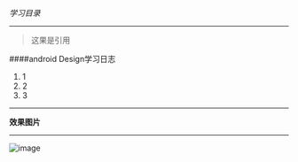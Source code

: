*学习目录*
***
> 这果是引用

####android Design学习日志
1. 1
2. 2
3. 3

***

**效果图片**

***

![image](https://github.com/BraveAction/MaterialDesign_learning/raw/master/app/screenshot1.png)
